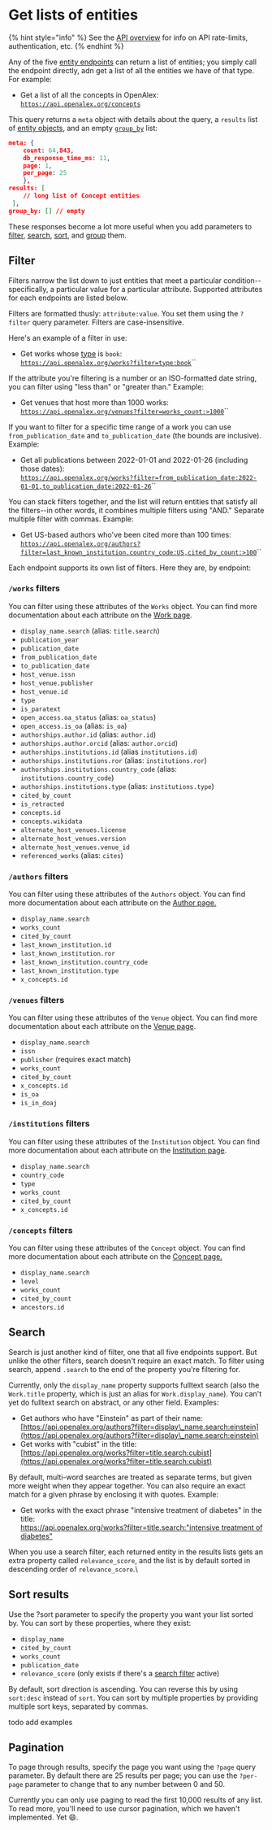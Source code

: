 # Get lists of entities

{% hint style="info" %}
See the [API overview](./) for info on API rate-limits, authentication, etc.
{% endhint %}



Any of the five [entity endpoints](https://docs.openalex.org/api#entity-endpoints) can return a list of entities; you simply call the endpoint directly, adn get a list of all the entities we have of that type. For example:

* Get a list of all the concepts in OpenAlex:\
  [`https://api.openalex.org/concepts`](https://api.openalex.org/concepts)

This query returns a `meta` object with details about the query, a `results` list of [entity objects](../about-the-data/), and an empty [`group_by`](get-groups-of-entities.md) list:

```json
meta: {
    count: 64,843,
    db_response_time_ms: 11,
    page: 1,
    per_page: 25
    },
results: [
    // long list of Concept entities
 ],
group_by: [] // empty
```

These responses become a lot more useful when you add parameters to [filter](get-lists-of-entities.md#filter), [search](get-lists-of-entities.md#search), [sort](get-lists-of-entities.md#sort-results), and [group](get-groups-of-entities.md) them.

## Filter

Filters narrow the list down to just entities that meet a particular condition--specifically, a particular value for a particular attribute. Supported attributes for each endpoints are listed below.&#x20;

Filters are formatted thusly: `attribute:value`. You set them using the `?filter` query parameter. Filters are case-insensitive.&#x20;

Here's an example of a filter in use:

* Get works whose [type](https://docs.openalex.org/entity-objects/work#type) is `book`:\
  [`https://api.openalex.org/works?filter=type:book`](https://api.openalex.org/works?filter=type:book)``

If the attribute you're filtering is a number or an ISO-formatted date string, you can filter using "less than" or "greater than." Example:

* Get venues that host more than 1000 works:\
  [`https://api.openalex.org/venues?filter=works_count:>1000`](https://api.openalex.org/venues?filter=works\_count:%3E1000)``

If you want to filter for a specific time range of a work you can use `from_publication_date` and `to_publication_date` (the bounds are inclusive). Example:

* Get all publications between 2022-01-01 and 2022-01-26 (including those dates):\
  [`https://api.openalex.org/works?filter=from_publication_date:2022-01-01,to_publication_date:2022-01-26`](https://api.openalex.org/works?filter=from\_publication\_date:2022-01-01,to\_publication\_date:2022-01-26)``

You can stack filters together, and the list will return entities that satisfy all the filters--in other words, it combines multiple filters using "AND." Separate multiple filter with commas. Example:

* Get US-based authors who've been cited more than 100 times:\
  [`https://api.openalex.org/authors?filter=last_known_institution.country_code:US,cited_by_count:>100`](https://api.openalex.org/authors?filter=last\_known\_institution.country\_code:US,cited\_by\_count:%3E0)``

Each endpoint supports its own list of filters. Here they are, by endpoint:&#x20;

### `/works` filters

You can filter using these attributes of the `Works` object. You can find more documentation about each attribute on the [Work page](../about-the-data/work.md).

* `display_name.search` (alias: `title.search`)
* `publication_year`
* `publication_date`
* `from_publication_date`
* `to_publication_date`
* `host_venue.issn`
* `host_venue.publisher`
* `host_venue.id`
* `type`
* `is_paratext`
* `open_access.oa_status` (alias: `oa_status`)
* `open_access.is_oa` (alias: `is_oa`)
* `authorships.author.id` (alias: `author.id`)
* `authorships.author.orcid` (alias: `author.orcid`)
* `authorships.institutions.id` (alias `institutions.id`)
* `authorships.institutions.ror` (alias: `institutions.ror`)
* `authorships.institutions.country_code` (alias: `institutions.country_code`)
* `authorships.institutions.type` (alias: `institutions.type`)&#x20;
* `cited_by_count`
* `is_retracted`
* `concepts.id`
* `concepts.wikidata`
* `alternate_host_venues.license`
* `alternate_host_venues.version`
* `alternate_host_venues.venue_id`
* `referenced_works` (alias: `cites`)

### `/authors` filters

You can filter using these attributes of the `Authors` object. You can find more documentation about each attribute on the [Author page.](../about-the-data/author.md)

* `display_name.search`&#x20;
* `works_count`
* `cited_by_count`
* `last_known_institution.id`
* `last_known_institution.ror`
* `last_known_institution.country_code`
* `last_known_institution.type`
* `x_concepts.id`

### `/venues` filters

You can filter using these attributes of the `Venue` object. You can find more documentation about each attribute on the [Venue page](../about-the-data/venue.md).

* `display_name.search`
* `issn`
* `publisher` (requires exact match)&#x20;
* `works_count`
* `cited_by_count`
* `x_concepts.id`
* `is_oa`
* `is_in_doaj`

### `/institutions` filters

You can filter using these attributes of the `Institution` object. You can find more documentation about each attribute on the [Institution page](../about-the-data/institution.md).

* `display_name.search`
* `country_code`
* `type`&#x20;
* `works_count`
* `cited_by_count`
* `x_concepts.id`

### `/concepts` filters

You can filter using these attributes of the `Concept` object. You can find more documentation about each attribute on the [Concept page.](../about-the-data/concept.md)

* `display_name.search`
* `level`&#x20;
* `works_count`
* `cited_by_count`
* `ancestors.id`



## Search

Search is just another kind of filter, one that all five endpoints support. But unlike the other filters, search doesn't require an exact match. To filter using search, append `.search` to the end of the property you're filtering for.&#x20;

Currently, only the `display_name` property supports fulltext search (also the `Work.title` property, which is just an alias for `Work.display_name`). You can't yet do fulltext search on abstract, or any other field. Examples:

* Get authors who have "Einstein" as part of their name:\
  [https://api.openalex.org/authors?filter=display\_name.search:einstein](https://api.openalex.org/authors?filter=display\_name.search:einstein)
* Get works with "cubist" in the title:\
  [https://api.openalex.org/works?filter=title.search:cubist](https://api.openalex.org/works?filter=title.search:cubist)

By default, multi-word searches are treated as separate terms, but given more weight when they appear together. You can also require an exact match for a given phrase by enclosing it with quotes. Example:

* Get works with the exact phrase "intensive treatment of diabetes" in the title:\
  [https://api.openalex.org/works?filter=title.search:"intensive treatment of diabetes"](https://api.openalex.org/works?filter=title.search:%22intensive%20treatment%20of%20diabetes%22)

When you use a search filter, each returned entity in the results lists gets an extra property called `relevance_score`, and the list is by default sorted in descending order of `relevance_score`.\


## Sort results

Use the ?sort parameter to specify the property you want your list sorted by. You can sort by these properties, where they exist:

* `display_name`
* `cited_by_count`
* `works_count`
* `publication_date`
* `relevance_score` (only exists if there's a [search filter](get-lists-of-entities.md#search) active)

By default, sort direction is ascending. You can reverse this by using `sort:desc` instead of `sort`.  You can sort by multiple properties by providing multiple sort keys, separated by commas.

todo add examples



## Pagination

To page through results, specify the page you want using the `?page` query parameter. By default there are 25 results per page; you can use the `?per-page` parameter to change that to any number between 0 and 50.

Currently you can only use paging to read the first 10,000 results of any list. To read more, you'll need to use cursor pagination, which we haven't implemented. Yet :smile:.



